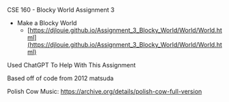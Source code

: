 CSE 160 - Blocky World Assignment 3

* Make a Blocky World
    * [https://djlouie.github.io/Assignment_3_Blocky_World/World/World.html](https://djlouie.github.io/Assignment_3_Blocky_World/World/World.html)


Used ChatGPT To Help With This Assignment

Based off of code from 2012 matsuda

Polish Cow Music:
https://archive.org/details/polish-cow-full-version 